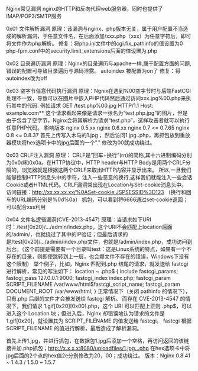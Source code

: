 Nginx常见漏洞
nginx的HTTP和反向代理web服务器，同时也提供了IMAP/POP3/SMTP服务

0x01 文件解析漏洞
原理：该漏洞与nginx、php版本无关，属于用户配置不当造成的解析漏洞，于任意文件名，在后面添加/xxx.php（xxx）为任意字符后，即可将文件作为php解析。
修复：将php.ini文件中的cgi.fix_pathinfo的值设置为0   php-fpm.conf中的security.limit_extensions后面的值设置为.php

0x02 目录遍历漏洞
原理：Nginx的目录遍历与apache一样,属于配置方面的问题,错误的配置可导致目录遍历与源码泄露。 autoindex 被配置为on了
修复：将autoindex改为off

0x03 空字节任意代码执行漏洞
原理：Ngnix在遇到%00空字节时与后端FastCGI处理不一致，导致可以在图片中嵌入PHP代码然后通过访问xxx.jpg%00.php来执行其中的代码.
例如请求  GET /test.php%00.jpg HTTP/1.1
          Host: example.com**
 这个请求看起来像是请求一张名为“test.php.jpg”的图片，但是由于包含了空字节，Nginx会将其解析为请求“test.php”，这样攻击者就可以执行任意PHP代码。
影响版本
nginx 0.5.xx
nginx 0.6.xx
nginx 0.7 <= 0.7.65
nginx 0.8 <= 0.8.37
首先上传写入木马的1.jpg ，然后访问1.jpg..php，再抓包放到重放器模块将hex选项卡中的jpg后面的一个"." 修改为00就成功绕过。


0x03 CRLF注入漏洞
原理：
CRLF是”回车+换行”(rn)的简称,其十六进制编码分别为0x0d和0x0a。在HTTP协议中，HTTP header与HTTP Body是用两个CRLF分隔的，浏览器就是根据这两个CRLF来取出HTTP内容并显示出来。
所以,一旦我们能够控制HTTP消息头中的字符，注入一些恶意的换行,这样我们就能注入一些会话Cookie或者HTML代码。CRLF漏洞常出现在Location与Set-cookie消息头中。
访问链接：http://xx.xx.xx.xx/%0ASet-cookie:JSPSESSID%3D123
（换行和回车的URL编码分别是%0d%0a）
抓包，可以看到将6666通过set-cookie返回；可以配合xss利用

0x04 文件名逻辑漏洞(CVE-2013-4547)
原理：当请求如下URI时：/test[0x20]/…/admin/index.php，这个URI不会匹配上location后面的/admin/，也就绕过了其中的IP验证；但最后请求的是/test[0x20]/…/admin/index.php文件，也就是/admin/index.php，成功访问到后台。（这个前提是需要有一个目录叫test：这是Linux系统的特点，如果有一个不存在的目录，则即使跳转到上一层，也会爆文件不存在的错误，Windows下没有这个限制）
举个例子，比如，Nginx 匹配到.php 结尾的请求，就发送给 fastcgi 进行解析，常见的写法如下：
location ~ \.php$ {
    include        fastcgi_params;
    fastcgi_pass   127.0.0.1:9000;
    fastcgi_index  index.php;
    fastcgi_param  SCRIPT_FILENAME  /var/www/html$fastcgi_script_name;
    fastcgi_param  DOCUMENT_ROOT /var/www/html;
}
正常情况下（关闭 pathinfo 的情况下），只有.php 后缀的文件才会被发送给 fastcgi 解析。
而存在 CVE-2013-4547 的情况下，我们请求 1.gif[0x20][0x00].php，这个 URI 可以匹配上正则 \.php$，可以进入这个 Location 块；但进入后，Nginx 却错误地认为请求的文件是 1.gif[0x20]，就设置其为 SCRIPT_FILENAME 的值发送给 fastcgi。
fastcgi 根据 SCRIPT_FILENAME 的值进行解析，最后造成了解析漏洞。

首先上传1.jpg，并进行抓包，在数据包1.jpg后添加一个空格，再访问返回的该链接并加.php抓包；http://x.x.x.x:8080/uploadfiles/1.jpg...php 在hex选项卡中将jpg后面的2个点的hex值2e分别修改为20，00；成功绕过。
版本：Nginx 0.8.41 ~ 1.4.3 / 1.5.0 ~ 1.5.7




